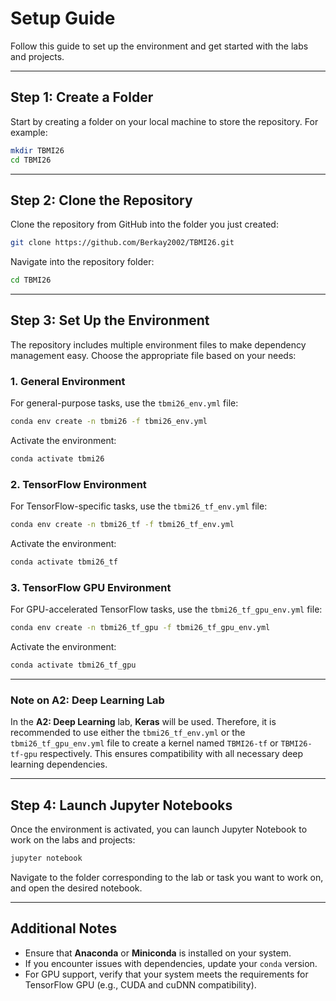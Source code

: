 # Setup Guide

Follow this guide to set up the environment and get started with the labs and projects.

---

## Step 1: Create a Folder

Start by creating a folder on your local machine to store the repository. For example:

```bash
mkdir TBMI26
cd TBMI26
```

---

## Step 2: Clone the Repository

Clone the repository from GitHub into the folder you just created:

```bash
git clone https://github.com/Berkay2002/TBMI26.git
```

Navigate into the repository folder:

```bash
cd TBMI26
```

---

## Step 3: Set Up the Environment

The repository includes multiple environment files to make dependency management easy. Choose the appropriate file based on your needs:

### 1. General Environment

For general-purpose tasks, use the `tbmi26_env.yml` file:

```bash
conda env create -n tbmi26 -f tbmi26_env.yml
```

Activate the environment:

```bash
conda activate tbmi26
```

### 2. TensorFlow Environment

For TensorFlow-specific tasks, use the `tbmi26_tf_env.yml` file:

```bash
conda env create -n tbmi26_tf -f tbmi26_tf_env.yml
```

Activate the environment:

```bash
conda activate tbmi26_tf
```

### 3. TensorFlow GPU Environment

For GPU-accelerated TensorFlow tasks, use the `tbmi26_tf_gpu_env.yml` file:

```bash
conda env create -n tbmi26_tf_gpu -f tbmi26_tf_gpu_env.yml
```

Activate the environment:

```bash
conda activate tbmi26_tf_gpu
```

---

### Note on A2: Deep Learning Lab

In the **A2: Deep Learning** lab, **Keras** will be used. Therefore, it is recommended to use either the `tbmi26_tf_env.yml` or the `tbmi26_tf_gpu_env.yml` file to create a kernel named `TBMI26-tf` or `TBMI26-tf-gpu` respectively. This ensures compatibility with all necessary deep learning dependencies.

---

## Step 4: Launch Jupyter Notebooks

Once the environment is activated, you can launch Jupyter Notebook to work on the labs and projects:

```bash
jupyter notebook
```

Navigate to the folder corresponding to the lab or task you want to work on, and open the desired notebook.

---

## Additional Notes

- Ensure that **Anaconda** or **Miniconda** is installed on your system.
- If you encounter issues with dependencies, update your `conda` version.
- For GPU support, verify that your system meets the requirements for TensorFlow GPU (e.g., CUDA and cuDNN compatibility).
